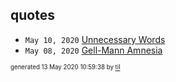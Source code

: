 ## quotes

* <code>May 10, 2020</code> [Unnecessary Words](2020-05-10T09-44-37-unnecessary-words.md)
* <code>May 08, 2020</code> [Gell-Mann Amnesia](2020-05-08T09-08-00-gell-mann-amnesia.md)

<sup><sub>generated 13 May 2020 10:59:38 by <a href='https://github.com/senorprogrammer/til'>til</a></sub></sup>
